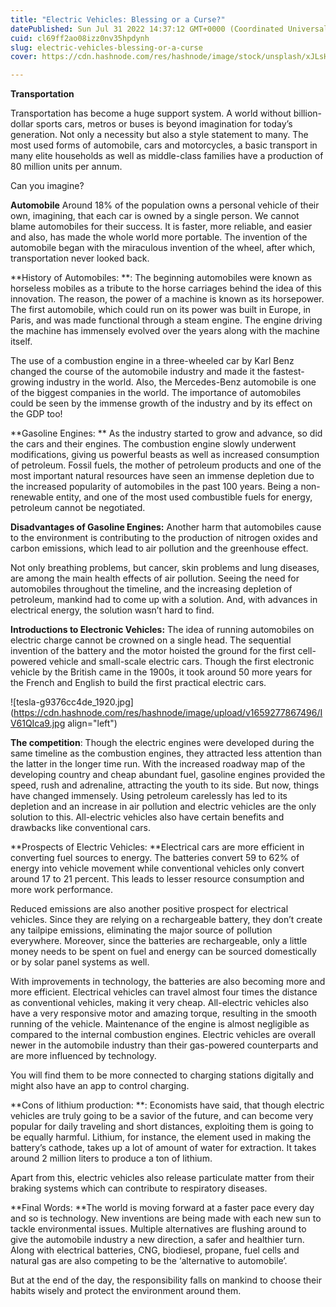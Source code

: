 ```yaml
---
title: "Electric Vehicles: Blessing or a Curse?"
datePublished: Sun Jul 31 2022 14:37:12 GMT+0000 (Coordinated Universal Time)
cuid: cl69ff2ao08izz0nv35hpdynh
slug: electric-vehicles-blessing-or-a-curse
cover: https://cdn.hashnode.com/res/hashnode/image/stock/unsplash/xJLsHl0hIik/upload/a60b14fe8c48c98d1e605ec79d78edc7.jpeg

---
```


**Transportation**

Transportation has become a huge support system. A world without billion-dollar sports cars, metros or buses is beyond imagination for today’s generation. Not only a necessity but also a style statement to many. The most used forms of automobile, cars and motorcycles, a basic transport in many elite households as well as middle-class families have a production of 80 million units per annum.

Can you imagine?

**Automobile** Around 18% of the population owns a personal vehicle of their own, imagining, that each car is owned by a single person. We cannot blame automobiles for their success. It is faster, more reliable, and easier and also, has made the whole world more portable. The invention of the automobile began with the miraculous invention of the wheel, after which, transportation never looked back.

\*\*History of Automobiles: \*\*: The beginning automobiles were known as horseless mobiles as a tribute to the horse carriages behind the idea of this innovation. The reason, the power of a machine is known as its horsepower. The first automobile, which could run on its power was built in Europe, in Paris, and was made functional through a steam engine. The engine driving the machine has immensely evolved over the years along with the machine itself.

The use of a combustion engine in a three-wheeled car by Karl Benz changed the course of the automobile industry and made it the fastest-growing industry in the world. Also, the Mercedes-Benz automobile is one of the biggest companies in the world. The importance of automobiles could be seen by the immense growth of the industry and by its effect on the GDP too!

\*\*Gasoline Engines: \*\* As the industry started to grow and advance, so did the cars and their engines. The combustion engine slowly underwent modifications, giving us powerful beasts as well as increased consumption of petroleum. Fossil fuels, the mother of petroleum products and one of the most important natural resources have seen an immense depletion due to the increased popularity of automobiles in the past 100 years. Being a non-renewable entity, and one of the most used combustible fuels for energy, petroleum cannot be negotiated.

**Disadvantages of Gasoline Engines:** Another harm that automobiles cause to the environment is contributing to the production of nitrogen oxides and carbon emissions, which lead to air pollution and the greenhouse effect.

Not only breathing problems, but cancer, skin problems and lung diseases, are among the main health effects of air pollution. Seeing the need for automobiles throughout the timeline, and the increasing depletion of petroleum, mankind had to come up with a solution. And, with advances in electrical energy, the solution wasn’t hard to find.

**Introductions to Electronic Vehicles:** The idea of running automobiles on electric charge cannot be crowned on a single head. The sequential invention of the battery and the motor hoisted the ground for the first cell-powered vehicle and small-scale electric cars. Though the first electronic vehicle by the British came in the 1900s, it took around 50 more years for the French and English to build the first practical electric cars.

![tesla-g9376cc4de_1920.jpg](https://cdn.hashnode.com/res/hashnode/image/upload/v1659277867496/IV61QIca9.jpg align="left")

**The competition**: Though the electric engines were developed during the same timeline as the combustion engines, they attracted less attention than the latter in the longer time run. With the increased roadway map of the developing country and cheap abundant fuel, gasoline engines provided the speed, rush and adrenaline, attracting the youth to its side. But now, things have changed immensely. Using petroleum carelessly has led to its depletion and an increase in air pollution and electric vehicles are the only solution to this. All-electric vehicles also have certain benefits and drawbacks like conventional cars.

\*\*Prospects of Electric Vehicles: \*\*Electrical cars are more efficient in converting fuel sources to energy. The batteries convert 59 to 62% of energy into vehicle movement while conventional vehicles only convert around 17 to 21 percent. This leads to lesser resource consumption and more work performance.

Reduced emissions are also another positive prospect for electrical vehicles. Since they are relying on a rechargeable battery, they don’t create any tailpipe emissions, eliminating the major source of pollution everywhere. Moreover, since the batteries are rechargeable, only a little money needs to be spent on fuel and energy can be sourced domestically or by solar panel systems as well.

With improvements in technology, the batteries are also becoming more and more efficient. Electrical vehicles can travel almost four times the distance as conventional vehicles, making it very cheap. All-electric vehicles also have a very responsive motor and amazing torque, resulting in the smooth running of the vehicle. Maintenance of the engine is almost negligible as compared to the internal combustion engines. Electric vehicles are overall newer in the automobile industry than their gas-powered counterparts and are more influenced by technology.

You will find them to be more connected to charging stations digitally and might also have an app to control charging.

\*\*Cons of lithium production: \*\*: Economists have said, that though electric vehicles are truly going to be a savior of the future, and can become very popular for daily traveling and short distances, exploiting them is going to be equally harmful. Lithium, for instance, the element used in making the battery’s cathode, takes up a lot of amount of water for extraction. It takes around 2 million liters to produce a ton of lithium.

Apart from this, electric vehicles also release particulate matter from their braking systems which can contribute to respiratory diseases.

\*\*Final Words: \*\*The world is moving forward at a faster pace every day and so is technology. New inventions are being made with each new sun to tackle environmental issues. Multiple alternatives are flushing around to give the automobile industry a new direction, a safer and healthier turn. Along with electrical batteries, CNG, biodiesel, propane, fuel cells and natural gas are also competing to be the ‘alternative to automobile’.

But at the end of the day, the responsibility falls on mankind to choose their habits wisely and protect the environment around them.